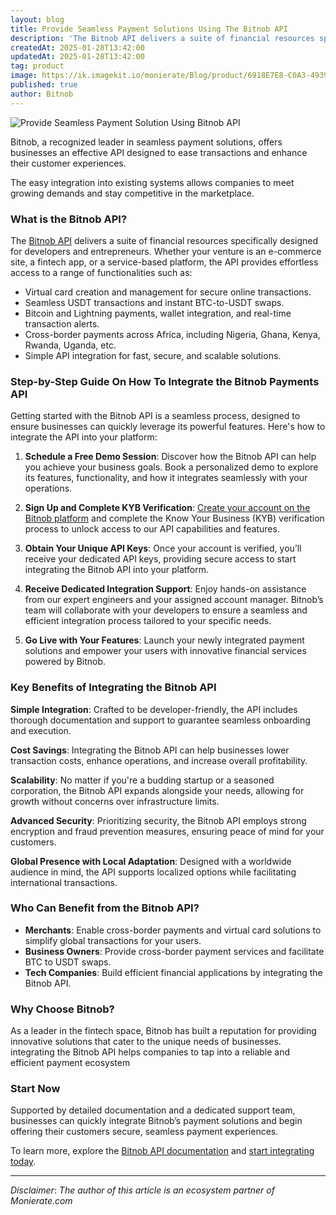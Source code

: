 ```yaml
---
layout: blog
title: Provide Seamless Payment Solutions Using The Bitnob API
description: 'The Bitnob API delivers a suite of financial resources specifically designed for developers and entrepreneurs. Whether your venture is an e-commerce site, a fintech app, or a service-based platform, the API provides effortless access to a range of functionalities such as:'
createdAt: 2025-01-28T13:42:00
updatedAt: 2025-01-28T13:42:00
tag: product
image: https://ik.imagekit.io/monierate/Blog/product/6918E7E8-C0A3-4939-B001-CA407E7F9412.webp
published: true
author: Bitnob
---
```

![Provide Seamless Payment Solution Using Bitnob API](https://ik.imagekit.io/monierate/Blog/product/6918E7E8-C0A3-4939-B001-CA407E7F9412.webp)

Bitnob, a recognized leader in seamless payment solutions, offers businesses an effective API designed to ease transactions and enhance their customer experiences.

The easy integration into existing systems allows companies to meet growing demands and stay competitive in the marketplace.

### What is the Bitnob API?

The [Bitnob API](https://docs.bitnob.com/docs/getting-started?utm_source=monierate&utm_medium=website&utm_campaign=blog_link) delivers a suite of financial resources specifically designed for developers and entrepreneurs. Whether your venture is an e-commerce site, a fintech app, or a service-based platform, the API provides effortless access to a range of functionalities such as:

-   Virtual card creation and management for secure online transactions.
-   Seamless USDT transactions and instant BTC-to-USDT swaps.
-   Bitcoin and Lightning payments, wallet integration, and real-time transaction alerts.
-   Cross-border payments across Africa, including Nigeria, Ghana, Kenya, Rwanda, Uganda, etc.
-   Simple API integration for fast, secure, and scalable solutions.
    
### Step-by-Step Guide On How To Integrate the Bitnob Payments API

Getting started with the Bitnob API is a seamless process, designed to ensure businesses can quickly leverage its powerful features. Here's how to integrate the API into your platform:
    

1.  **Schedule a Free Demo Session**: Discover how the Bitnob API can help you achieve your business goals. Book a personalized demo to explore its features, functionality, and how it integrates seamlessly with your operations.
    
2.  **Sign Up and Complete KYB Verification**: [Create your account on the Bitnob platform](https://app.bitnob.co/accounts/signup?utm_source=monierate&utm_medium=website&utm_campaign=blog_link) and complete the Know Your Business (KYB) verification process to unlock access to our API capabilities and features.

3.  **Obtain Your Unique API Keys**: Once your account is verified, you’ll receive your dedicated API keys, providing secure access to start integrating the Bitnob API into your platform.
4.  **Receive Dedicated Integration Support**: Enjoy hands-on assistance from our expert engineers and your assigned account manager. Bitnob’s team will collaborate with your developers to ensure a seamless and efficient integration process tailored to your specific needs.

5.  **Go Live with Your Features**: Launch your newly integrated payment solutions and empower your users with innovative financial services powered by Bitnob.
    

### Key Benefits of Integrating the Bitnob API  
**Simple Integration**: Crafted to be developer-friendly, the API includes thorough documentation and support to guarantee seamless onboarding and execution.

**Cost Savings**: Integrating the Bitnob API can help businesses lower transaction costs, enhance operations, and increase overall profitability.

**Scalability**: No matter if you're a budding startup or a seasoned corporation, the Bitnob API expands alongside your needs, allowing for growth without concerns over infrastructure limits.

**Advanced Security**: Prioritizing security, the Bitnob API employs strong encryption and fraud prevention measures, ensuring peace of mind for your customers.

**Global Presence with Local Adaptation**: Designed with a worldwide audience in mind, the API supports localized options while facilitating international transactions.

### Who Can Benefit from the Bitnob API?

-   **Merchants**: Enable cross-border payments and virtual card solutions to simplify global transactions for your users.
-   **Business Owners**: Provide cross-border payment services and facilitate BTC to USDT swaps.
-   **Tech Companies**: Build efficient financial applications by integrating the Bitnob API.
    

### Why Choose Bitnob?
As a leader in the fintech space, Bitnob has built a reputation for providing innovative solutions that cater to the unique needs of businesses. integrating the Bitnob API helps companies to tap into a reliable and efficient payment ecosystem

### Start Now
Supported by detailed documentation and a dedicated support team, businesses can quickly integrate Bitnob’s payment solutions and begin offering their customers secure, seamless payment experiences.

To learn more, explore the [Bitnob API documentation](https://docs.bitnob.com/docs/getting-started?utm_source=monierate&utm_medium=website&utm_campaign=blog_link) and [start integrating today](https://app.bitnob.co/accounts/signup?utm_source=monierate&utm_medium=website&utm_campaign=blog_link).

---

_Disclaimer_: _The author of this article is an ecosystem partner of Monierate.com_
